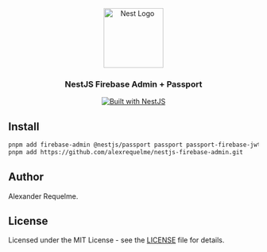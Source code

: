 <div align="center">
  <a href="http://nestjs.com/" target="_blank">
    <img src="https://camo.githubusercontent.com/5f54c0817521724a2deae8dedf0c280a589fd0aa9bffd7f19fa6254bb52e996a/68747470733a2f2f6e6573746a732e636f6d2f696d672f6c6f676f2d736d616c6c2e737667" width="120" alt="Nest Logo" />
  </a>
</div>

<h3 align="center">NestJS Firebase Admin + Passport</h3>

<div align="center">
  <a href="https://nestjs.com" target="_blank">
    <img src="https://img.shields.io/badge/built%20with-NestJs-red.svg" alt="Built with NestJS">
  </a>
</div>

## Install

```bash
pnpm add firebase-admin @nestjs/passport passport passport-firebase-jwt
pnpm add https://github.com/alexrequelme/nestjs-firebase-admin.git
```

## Author

Alexander Requelme.

## License

Licensed under the MIT License - see the [LICENSE](LICENSE) file for details.
